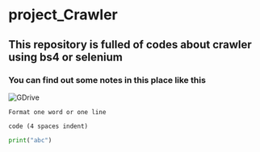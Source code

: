 # project_Crawler
## This repository is fulled of codes about crawler using bs4 or selenium
### You can find out some notes in this place like this 
![GDrive]( https://drive.google.com/file/d/1AQkInVHr_cPs9ZEZKrbyn04AyGM9eZEW/view?usp=sharing "eg.png")

`Format one word or one line`

    code (4 spaces indent)

```python
print("abc")
```
